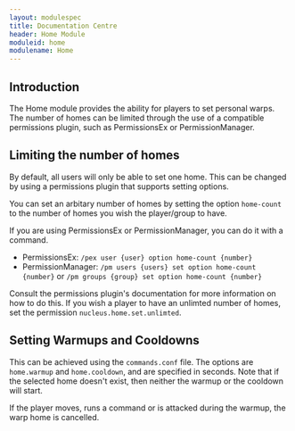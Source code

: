 ```yaml
---
layout: modulespec
title: Documentation Centre
header: Home Module
moduleid: home
modulename: Home
---
```


## Introduction

The Home module provides the ability for players to set personal warps. The number of homes can be limited through the use
of a compatible permissions plugin, such as PermissionsEx or PermissionManager.

## Limiting the number of homes

By default, all users will only be able to set one home. This can be changed by using a permissions plugin that supports
setting options.

You can set an arbitary number of homes by setting the option `home-count` to the number of homes you wish the player/group
to have. 

If you are using PermissionsEx or PermissionManager, you can do it with a command.
 - PermissionsEx: `/pex user {user} option home-count {number}`
 - PermissionManager: `/pm users {users} set option home-count {number}` or `/pm groups {group} set option home-count {number}`

Consult the permissions plugin's documentation for more information on how to do this. If you wish a player to have an
unlimted number of homes, set the permission `nucleus.home.set.unlimted`.

## Setting Warmups and Cooldowns

This can be achieved using the `commands.conf` file. The options are `home.warmup` and `home.cooldown`, and are specified
in seconds. Note that if the selected home doesn't exist, then neither the warmup or the cooldown will start.

If the player moves, runs a command or is attacked during the warmup, the warp home is cancelled.
